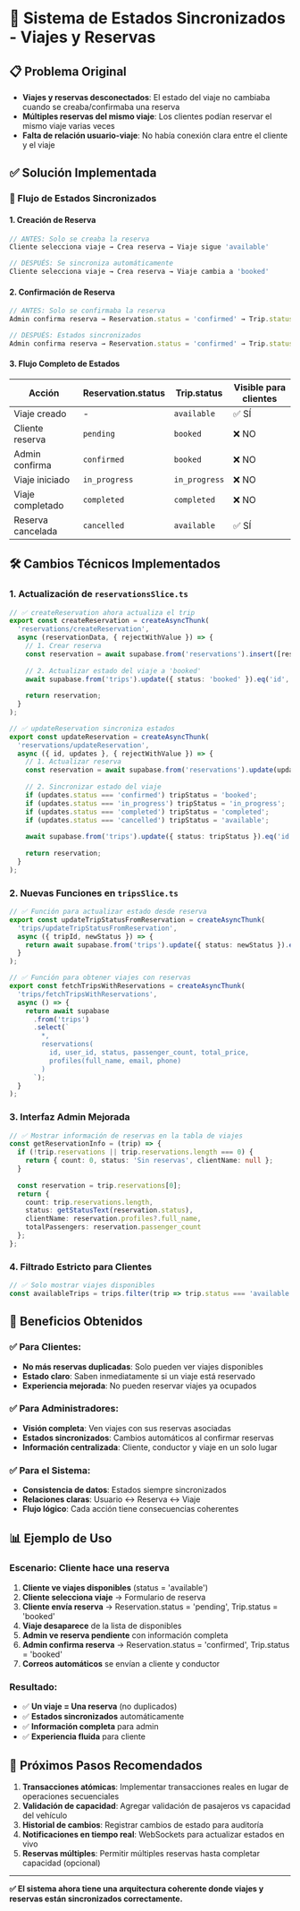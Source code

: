 # 🔄 Sistema de Estados Sincronizados - Viajes y Reservas

## 📋 **Problema Original**
- **Viajes y reservas desconectados**: El estado del viaje no cambiaba cuando se creaba/confirmaba una reserva
- **Múltiples reservas del mismo viaje**: Los clientes podían reservar el mismo viaje varias veces
- **Falta de relación usuario-viaje**: No había conexión clara entre el cliente y el viaje

## ✅ **Solución Implementada**

### **🔄 Flujo de Estados Sincronizados**

#### **1. Creación de Reserva**
```typescript
// ANTES: Solo se creaba la reserva
Cliente selecciona viaje → Crea reserva → Viaje sigue 'available'

// DESPUÉS: Se sincroniza automáticamente
Cliente selecciona viaje → Crea reserva → Viaje cambia a 'booked'
```

#### **2. Confirmación de Reserva**
```typescript
// ANTES: Solo se confirmaba la reserva
Admin confirma reserva → Reservation.status = 'confirmed' → Trip.status sin cambios

// DESPUÉS: Estados sincronizados
Admin confirma reserva → Reservation.status = 'confirmed' → Trip.status = 'booked'
```

#### **3. Flujo Completo de Estados**
| **Acción** | **Reservation.status** | **Trip.status** | **Visible para clientes** |
|------------|------------------------|-----------------|---------------------------|
| Viaje creado | - | `available` | ✅ SÍ |
| Cliente reserva | `pending` | `booked` | ❌ NO |
| Admin confirma | `confirmed` | `booked` | ❌ NO |
| Viaje iniciado | `in_progress` | `in_progress` | ❌ NO |
| Viaje completado | `completed` | `completed` | ❌ NO |
| Reserva cancelada | `cancelled` | `available` | ✅ SÍ |

## 🛠️ **Cambios Técnicos Implementados**

### **1. Actualización de `reservationsSlice.ts`**
```typescript
// ✅ createReservation ahora actualiza el trip
export const createReservation = createAsyncThunk(
  'reservations/createReservation',
  async (reservationData, { rejectWithValue }) => {
    // 1. Crear reserva
    const reservation = await supabase.from('reservations').insert([reservationData]);
    
    // 2. Actualizar estado del viaje a 'booked'
    await supabase.from('trips').update({ status: 'booked' }).eq('id', reservation.trip_id);
    
    return reservation;
  }
);

// ✅ updateReservation sincroniza estados
export const updateReservation = createAsyncThunk(
  'reservations/updateReservation',
  async ({ id, updates }, { rejectWithValue }) => {
    // 1. Actualizar reserva
    const reservation = await supabase.from('reservations').update(updates).eq('id', id);
    
    // 2. Sincronizar estado del viaje
    if (updates.status === 'confirmed') tripStatus = 'booked';
    if (updates.status === 'in_progress') tripStatus = 'in_progress';
    if (updates.status === 'completed') tripStatus = 'completed';
    if (updates.status === 'cancelled') tripStatus = 'available';
    
    await supabase.from('trips').update({ status: tripStatus }).eq('id', reservation.trip_id);
    
    return reservation;
  }
);
```

### **2. Nuevas Funciones en `tripsSlice.ts`**
```typescript
// ✅ Función para actualizar estado desde reserva
export const updateTripStatusFromReservation = createAsyncThunk(
  'trips/updateTripStatusFromReservation',
  async ({ tripId, newStatus }) => {
    return await supabase.from('trips').update({ status: newStatus }).eq('id', tripId);
  }
);

// ✅ Función para obtener viajes con reservas
export const fetchTripsWithReservations = createAsyncThunk(
  'trips/fetchTripsWithReservations',
  async () => {
    return await supabase
      .from('trips')
      .select(`
        *,
        reservations(
          id, user_id, status, passenger_count, total_price,
          profiles(full_name, email, phone)
        )
      `);
  }
);
```

### **3. Interfaz Admin Mejorada**
```typescript
// ✅ Mostrar información de reservas en la tabla de viajes
const getReservationInfo = (trip) => {
  if (!trip.reservations || trip.reservations.length === 0) {
    return { count: 0, status: 'Sin reservas', clientName: null };
  }
  
  const reservation = trip.reservations[0];
  return {
    count: trip.reservations.length,
    status: getStatusText(reservation.status),
    clientName: reservation.profiles?.full_name,
    totalPassengers: reservation.passenger_count
  };
};
```

### **4. Filtrado Estricto para Clientes**
```typescript
// ✅ Solo mostrar viajes disponibles
const availableTrips = trips.filter(trip => trip.status === 'available');
```

## 🎯 **Beneficios Obtenidos**

### **✅ Para Clientes:**
- **No más reservas duplicadas**: Solo pueden ver viajes disponibles
- **Estado claro**: Saben inmediatamente si un viaje está reservado
- **Experiencia mejorada**: No pueden reservar viajes ya ocupados

### **✅ Para Administradores:**
- **Visión completa**: Ven viajes con sus reservas asociadas
- **Estados sincronizados**: Cambios automáticos al confirmar reservas
- **Información centralizada**: Cliente, conductor y viaje en un solo lugar

### **✅ Para el Sistema:**
- **Consistencia de datos**: Estados siempre sincronizados
- **Relaciones claras**: Usuario ↔ Reserva ↔ Viaje
- **Flujo lógico**: Cada acción tiene consecuencias coherentes

## 📊 **Ejemplo de Uso**

### **Escenario: Cliente hace una reserva**
1. **Cliente ve viajes disponibles** (status = 'available')
2. **Cliente selecciona viaje** → Formulario de reserva
3. **Cliente envía reserva** → Reservation.status = 'pending', Trip.status = 'booked'
4. **Viaje desaparece** de la lista de disponibles
5. **Admin ve reserva pendiente** con información completa
6. **Admin confirma reserva** → Reservation.status = 'confirmed', Trip.status = 'booked'
7. **Correos automáticos** se envían a cliente y conductor

### **Resultado:**
- ✅ **Un viaje = Una reserva** (no duplicados)
- ✅ **Estados sincronizados** automáticamente
- ✅ **Información completa** para admin
- ✅ **Experiencia fluida** para cliente

## 🔧 **Próximos Pasos Recomendados**

1. **Transacciones atómicas**: Implementar transacciones reales en lugar de operaciones secuenciales
2. **Validación de capacidad**: Agregar validación de pasajeros vs capacidad del vehículo
3. **Historial de cambios**: Registrar cambios de estado para auditoría
4. **Notificaciones en tiempo real**: WebSockets para actualizar estados en vivo
5. **Reservas múltiples**: Permitir múltiples reservas hasta completar capacidad (opcional)

---

**✅ El sistema ahora tiene una arquitectura coherente donde viajes y reservas están sincronizados correctamente.** 
